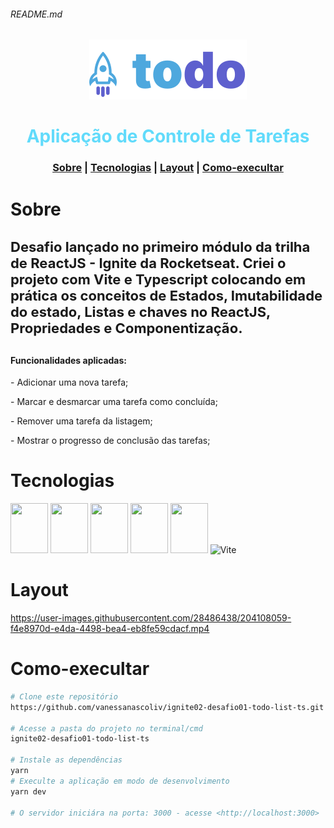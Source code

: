 
###### README.md
<div align="center">
<img src="./src/assets/logo.svg" alt="Logo"/></br>
</div>
<h1 align="center" style="font-weight:bold; color:#61DBFB">Aplicação de Controle de Tarefas</h1>

<h3 align="center">
  <a  href="#sobre">Sobre</a> |
  <a href="#tecnologias">Tecnologias</a> |
  <a href="#layout">Layout</a> |
  <a href="#como-execultar">Como-execultar</a> 
</h3>

# Sobre
<h4 style="font-size:22px">Desafio lançado no primeiro módulo da trilha de ReactJS - Ignite da Rocketseat. Criei o projeto com Vite e Typescript colocando em prática os conceitos de Estados, Imutabilidade do estado, Listas e chaves no ReactJS, Propriedades e Componentização.</h4> 
<h4> Funcionalidades aplicadas:</h4> 
<p>- Adicionar uma nova tarefa;</P>
<p>- Marcar e desmarcar uma tarefa como concluída;</P>
<p>- Remover uma tarefa da listagem;</P>
<p>- Mostrar o progresso de conclusão das tarefas;</P>



# Tecnologias
<div display="flex" >
 <img  height="80" width="60"  src="https://cdn.jsdelivr.net/gh/devicons/devicon/icons/html5/html5-original-wordmark.svg" />
 <img height="80" width="60" src="https://cdn.jsdelivr.net/gh/devicons/devicon/icons/css3/css3-original-wordmark.svg" />
 <img  height="80" width="60" src="https://cdn.jsdelivr.net/gh/devicons/devicon/icons/typescript/typescript-plain.svg" />
 <img   height="80" width="60" src="https://cdn.jsdelivr.net/gh/devicons/devicon/icons/react/react-original-wordmark.svg"/>
 <img   height="80" width="60" src="https://raw.githubusercontent.com/styled-components/brand/bde053200192814dcd55923b6e41884d18e51665/styled-components.svg"/>
 <img class="VPImage image-src" src="https://vitejs.dev/logo-with-shadow.png" alt="Vite" data-v-f1569406=""/>
 </div>


# Layout 
https://user-images.githubusercontent.com/28486438/204108059-f4e8970d-e4da-4498-bea4-eb8fe59cdacf.mp4



# Como-execultar
```bash
# Clone este repositório
https://github.com/vanessanascoliv/ignite02-desafio01-todo-list-ts.git

# Acesse a pasta do projeto no terminal/cmd
ignite02-desafio01-todo-list-ts

# Instale as dependências
yarn
# Execulte a aplicação em modo de desenvolvimento
yarn dev

# O servidor iniciára na porta: 3000 - acesse <http://localhost:3000>

```


